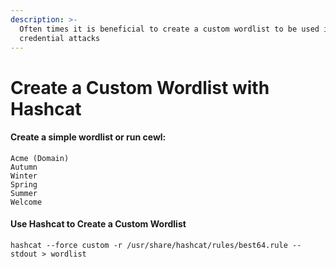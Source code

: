 ```yaml
---
description: >-
  Often times it is beneficial to create a custom wordlist to be used in
  credential attacks
---
```


# Create a Custom Wordlist with Hashcat

#### Create a simple wordlist or run cewl:

```
Acme (Domain)
Autumn
Winter
Spring
Summer
Welcome
```

#### Use Hashcat to Create a Custom Wordlist

`hashcat --force custom -r /usr/share/hashcat/rules/best64.rule --stdout > wordlist`
